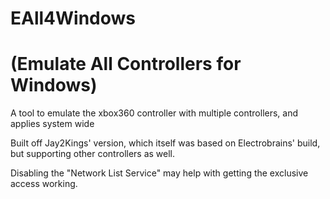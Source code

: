 EAll4Windows
==========
(Emulate All Controllers for Windows)
==========

A tool to emulate the xbox360 controller with multiple controllers, and applies system wide

Built off Jay2Kings' version, which itself was based on Electrobrains' build, but supporting other controllers as well.

Disabling the "Network List Service" may help with getting the exclusive access working.
